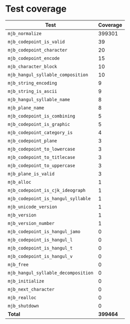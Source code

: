 # Test coverage

| Test                                | Coverage   |
| ----------------------------------- | ---------- |
| `mjb_normalize`                     | 399301     |
| `mjb_codepoint_is_valid`            | 39         |
| `mjb_codepoint_character`           | 20         |
| `mjb_codepoint_encode`              | 15         |
| `mjb_character_block`               | 10         |
| `mjb_hangul_syllable_composition`   | 10         |
| `mjb_string_encoding`               | 9          |
| `mjb_string_is_ascii`               | 9          |
| `mjb_hangul_syllable_name`          | 8          |
| `mjb_plane_name`                    | 8          |
| `mjb_codepoint_is_combining`        | 5          |
| `mjb_codepoint_is_graphic`          | 5          |
| `mjb_codepoint_category_is`         | 4          |
| `mjb_codepoint_plane`               | 3          |
| `mjb_codepoint_to_lowercase`        | 3          |
| `mjb_codepoint_to_titlecase`        | 3          |
| `mjb_codepoint_to_uppercase`        | 3          |
| `mjb_plane_is_valid`                | 3          |
| `mjb_alloc`                         | 1          |
| `mjb_codepoint_is_cjk_ideograph`    | 1          |
| `mjb_codepoint_is_hangul_syllable`  | 1          |
| `mjb_unicode_version`               | 1          |
| `mjb_version`                       | 1          |
| `mjb_version_number`                | 1          |
| `mjb_codepoint_is_hangul_jamo`      | 0          |
| `mjb_codepoint_is_hangul_l`         | 0          |
| `mjb_codepoint_is_hangul_t`         | 0          |
| `mjb_codepoint_is_hangul_v`         | 0          |
| `mjb_free`                          | 0          |
| `mjb_hangul_syllable_decomposition` | 0          |
| `mjb_initialize`                    | 0          |
| `mjb_next_character`                | 0          |
| `mjb_realloc`                       | 0          |
| `mjb_shutdown`                      | 0          |
| **Total**                           | **399464** |
